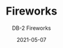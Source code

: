 ---
image_primary: "img/DB_Fireworks+Art.jpg"
image_secondary: "img/DB+Fireworks+Interior.jpg"
subtitle: "DB-2  Fireworks"
tags: 
  - "Wall Coverings"
title: "Fireworks"
href: "http://www.areaenvironments.com/order/db-2-fireworks"
designer: "Domitilla Biondi"
category: "Wall Coverings"
manufacturer: "Area Environments"
slug: "/manufacturers/area-environments/wall-coverings/domitilla-biondi-fireworks"
date: "2021-05-07"
---